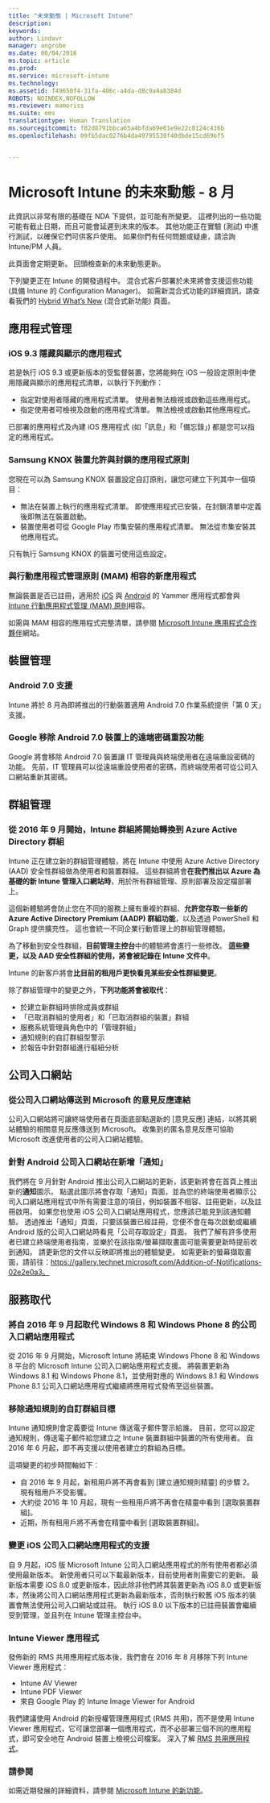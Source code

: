 ```yaml
---
title: "未來動態 | Microsoft Intune"
description: 
keywords: 
author: Lindavr
manager: angrobe
ms.date: 08/04/2016
ms.topic: article
ms.prod: 
ms.service: microsoft-intune
ms.technology: 
ms.assetid: f49650f4-31fa-406c-a4da-d8c9a4a8384d
ROBOTS: NOINDEX,NOFOLLOW
ms.reviewer: mamoriss
ms.suite: ems
translationtype: Human Translation
ms.sourcegitcommit: f02d8791bbca65a4bfda69e61e9e22c8124c436b
ms.openlocfilehash: 09fb5dac0276b4da49795539f40dbde15cd69bf5


---
```


# Microsoft Intune 的未來動態 - 8 月
此資訊以非常有限的基礎在 NDA 下提供，並可能有所變更。 這裡列出的一些功能可能有截止日期，而且可能會延遲到未來的版本。 其他功能正在實驗 (測試) 中進行測試，以確保它們可供客戶使用。 如果你們有任何問題或疑慮，請洽詢 Intune/PM 人員。

此頁面會定期更新。 回頭檢查新的未來動態更新。

下列變更正在 Intune 的開發過程中。 混合式客戶部署於未來將會支援這些功能 (具備 Intune 的 Configuration Manager)。 如需新混合式功能的詳細資訊，請查看我們的 [Hybrid What’s New](https://technet.microsoft.com/en-US/library/mt718155(TechNet.10).aspx) (混合式新功能) 頁面。


## 應用程式管理
### iOS 9.3 隱藏與顯示的應用程式
若是執行 iOS 9.3 或更新版本的受監督裝置，您將能夠在 iOS 一般設定原則中使用隱藏與顯示的應用程式清單，以執行下列動作：
- 指定對使用者隱藏的應用程式清單。 使用者無法檢視或啟動這些應用程式。
- 指定使用者可檢視及啟動的應用程式清單。 無法檢視或啟動其他應用程式。

已部署的應用程式及內建 iOS 應用程式 (如「訊息」和「備忘錄」) 都是您可以指定的應用程式。
<!---TFS 1279009--->

### Samsung KNOX 裝置允許與封鎖的應用程式原則

您現在可以為 Samsung KNOX 裝置設定自訂原則，讓您可建立下列其中一個項目：
- 無法在裝置上執行的應用程式清單。 即使應用程式已安裝，在封鎖清單中定義後即無法在裝置啟動。
- 裝置使用者可從 Google Play 市集安裝的應用程式清單。 無法從市集安裝其他應用程式。

只有執行 Samsung KNOX 的裝置可使用這些設定。
<!--- For details, see [Use custom policies to allow and block apps for Samsung KNOX devices]( custom-policy-to-allow-and-block-samsung-knox-apps.md)--->
<!---TFS 1311629 --->

### 與行動應用程式管理原則 (MAM) 相容的新應用程式
無論裝置是否已註冊，適用於 [iOS](https://itunes.apple.com/app/yammer/id289559439?mt=8) 與 [Android](https://play.google.com/store/apps/details?id=com.yammer.v1) 的 Yammer 應用程式都會與 [Intune 行動應用程式管理 (MAM) 原則](/intune/deploy-use/protect-app-data-using-mobile-app-management-policies-with-microsoft-intune)相容。

如需與 MAM 相容的應用程式完整清單，請參閱 [Microsoft Intune 應用程式合作夥伴](https://www.microsoft.com/en-us/cloud-platform/microsoft-intune-partners)網站。
<!--- TFS 1252335 & 1252336--->

## 裝置管理
### Android 7.0 支援
Intune 將於 8 月為即將推出的行動裝置適用 Android 7.0 作業系統提供「第 0 天」支援。
<!---TFS 1262053--->
### Google 移除 Android 7.0 裝置上的遠端密碼重設功能
Google 將會移除 Android 7.0 裝置讓 IT 管理員與終端使用者在遠端重設密碼的功能。 先前，IT 管理員可以從遠端重設使用者的密碼，而終端使用者可從公司入口網站重新其密碼。

## 群組管理
### 從 2016 年 9 月開始，Intune 群組將開始轉換到 Azure Active Directory 群組
Intune 正在建立新的群組管理體驗，將在 Intune 中使用 Azure Active Directory (AAD) 安全性群組做為使用者和裝置群組。 這些群組將會**在我們推出以 Azure 為基礎的新 Intune 管理入口網站時**，用於所有群組管理、原則部署及設定檔部署上。

這個新體驗將會防止您在不同的服務上擁有重複的群組、**允許您存取一些新的 Azure Active Directory Premium (AADP) 群組功能**，以及透過 PowerShell 和 Graph 提供擴充性。 這也會統一不同企業行動管理上的群組管理體驗。

為了移動到安全性群組，**目前管理主控台**中的體驗將會進行一些修改。 **這些變更，以及 AAD 安全性群組的使用，將會被記錄在 Intune 文件中**。

Intune 的新客戶將會**比目前的租用戶更快看見某些安全性群組變更**。

除了群組管理中的變更之外，**下列功能將會被取代**：
- 於建立新群組時排除成員或群組
- 「已取消群組的使用者」和「已取消群組的裝置」群組
- 服務系統管理員角色中的「管理群組」
- 通知規則的自訂群組型警示
- 於報告中針對群組進行樞紐分析
<!--- TFS 1295329--->

## 公司入口網站

### 從公司入口網站傳送到 Microsoft 的意見反應連結
公司入口網站將可讓終端使用者在頁面底部點選新的 [意見反應] 連結，以將其網站體驗的相關意見反應傳送到 Microsoft。 收集到的匿名意見反應可協助 Microsoft 改進使用者的公司入口網站體驗。
<!--- TFS 1313657--->

### 針對 Android 公司入口網站在新增「通知」
我們將在 9 月針對 Android 推出公司入口網站的更新，該更新將會在首頁上推出新的**通知**圖示。 點選此圖示將會存取「通知」頁面，並為您的終端使用者顯示公司入口網站應用程式中所有需要注意的項目，例如裝置不相容、註冊更新，以及註冊啟用。 如果您也使用 iOS 公司入口網站應用程式，您應該已能見到該通知體驗。 透過推出「通知」頁面，只要該裝置已經註冊，您便不會在每次啟動或繼續 Android 版的公司入口網站時看見「公司存取設定」頁面。 我們了解有許多使用者已建立終端使用者指南，並樂於在該指南/螢幕擷取畫面可能需要更新時提前收到通知。 請更新您的文件以反映即將推出的體驗變更。 如需更新的螢幕擷取畫面，請前往：https://gallery.technet.microsoft.com/Addition-of-Notifications-02e2e0a3。  


## 服務取代
### 將自 2016 年 9 月起取代 Windows 8 和 Windows Phone 8 的公司入口網站應用程式
從 2016 年 9 月開始，Microsoft Intune 將結束 Windows Phone 8 和 Windows 8 平台的 Microsoft Intune 公司入口網站應用程式支援。 將裝置更新為 Windows 8.1 和 Windows Phone 8.1，並使用對應的 Windows 8.1 和 Windows Phone 8.1 公司入口網站應用程式繼續將應用程式發佈至這些裝置。
<!---TFS 1255391--->

### 移除通知規則的自訂群組目標
Intune 通知規則會定義要從 Intune 傳送電子郵件警示給誰。 目前，您可以設定通知規則，傳送電子郵件給您建立之 Intune 裝置群組中裝置的所有使用者。 自 2016 年 6 月起，即不再支援以使用者建立的群組為目標。

這項變更的初步時間軸如下︰
- 自 2016 年 9 月起，新租用戶將不再會看到 [建立通知規則精靈] 的步驟 2。 現有租用戶不受影響。
- 大約從 2016 年 10 月起，現有一些租用戶將不再會在精靈中看到 [選取裝置群組]。
- 近期，所有租用戶將不再會在精靈中看到 [選取裝置群組]。

<!---   TFS 1278864--->
### 變更 iOS 公司入口網站應用程式的支援
自 9 月起，iOS 版 Microsoft Intune 公司入口網站應用程式的所有使用者都必須使用最新版本。 新使用者只可以下載最新版本，目前使用者則需要它的更新。 最新版本需要 iOS 8.0 或更新版本，因此除非他們將其裝置更新為 iOS 8.0 或更新版本，然後將公司入口網站應用程式更新為最新版本，否則執行較舊 iOS 版本的裝置會無法使用公司入口網站或註冊。 執行 iOS 8.0 以下版本的已註冊裝置會繼續受到管理，並且列在 Intune 管理主控台中。

<!---TFS 1283165--->


### Intune Viewer 應用程式
發佈新的 RMS 共用應用程式版本後，我們會在 2016 年 8 月移除下列 Intune Viewer 應用程式︰
- Intune AV Viewer
- Intune PDF Viewer
- 來自 Google Play 的 Intune Image Viewer for Android

我們建議使用 Android 的新授權管理應用程式 (RMS 共用)，而不是使用 Intune Viewer 應用程式，它可讓您部署一個應用程式，而不必部署三個不同的應用程式，即可安全地在 Android 裝置上檢視公司檔案。 深入了解 [RMS 共用應用程式](https://docs.microsoft.com/en-us/intune/deploy-use/end-user-experience-for-mam-enabled-apps-with-microsoft-intune#viewing-media-files-with-the-rights-management-sharing-app)。
<!--- goes in 1608 What's New--->


### 請參閱
如需近期發展的詳細資料，請參閱 [Microsoft Intune 的新功能](whats-new-in-microsoft-intune.md)。



<!--HONumber=Aug16_HO2-->


